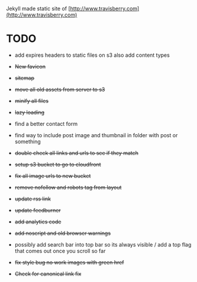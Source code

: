 Jekyll made static site of [http://www.travisberry.com](http://www.travisberry.com)

TODO
====

- add expires headers to static files on s3 also add content types

- <del>New favicon</del>

- <del>sitemap</del>

- <del>move all old assets from server to s3</del>

- <del>minify all files</del>

- <del>lazy loading</del>

- find a better contact form

- find way to include post image and thumbnail in folder with post or something

- <del>double check all links and urls to see if they match</del>

- <del>setup s3 bucket to go to cloudfront</del>

- <del>fix all image urls to new bucket</del>

- <del>remove nofollow and robots tag from layout</del>

- <del>update rss link</del>

- <del>update feedburner</del>

- <del>add analytics code</del>

- <del>add noscript and old browser warnings</del>

- possibly add search bar into top bar so its always visible / add a top flag that comes out once you scroll so far

- <del>fix style bug no work images with green href</del>

- <del>Check for canonical link fix</del>